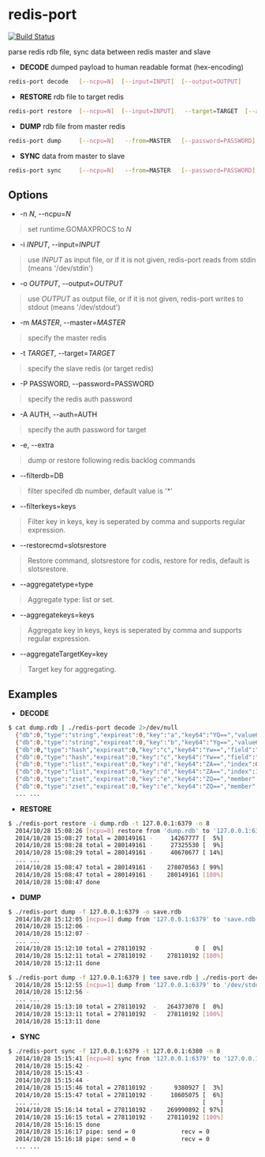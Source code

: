 redis-port
===========

[![Build Status](https://travis-ci.org/CodisLabs/redis-port.svg)](https://travis-ci.org/CodisLabs/redis-port)

parse redis rdb file, sync data between redis master and slave

* **DECODE** dumped payload to human readable format (hex-encoding)

```sh
redis-port decode   [--ncpu=N]  [--input=INPUT]  [--output=OUTPUT]
```

* **RESTORE** rdb file to target redis

```sh
redis-port restore  [--ncpu=N]  [--input=INPUT]   --target=TARGET  [--auth=AUTH]   [--extra]  [--faketime=FAKETIME]  [--filterdb=DB] [--aggregatetype=type] [--aggregatekeys=keys] [--aggregateTargetKey=key]
```

* **DUMP** rdb file from master redis

```sh
redis-port dump     [--ncpu=N]   --from=MASTER   [--password=PASSWORD]  [--output=OUTPUT]  [--extra]
```

* **SYNC** data from master to slave

```sh
redis-port sync     [--ncpu=N]   --from=MASTER   [--password=PASSWORD]  --target=TARGET  [--auth=AUTH]  [--sockfile=FILE [--filesize=SIZE]]  [--filterdb=DB]  [--psync] [--aggregatetype=type] [--aggregatekeys=keys] [--aggregateTargetKey=key]
```

Options
-------
+ -n _N_, --ncpu=_N_

> set runtime.GOMAXPROCS to _N_

+ -i _INPUT_, --input=_INPUT_

> use _INPUT_ as input file, or if it is not given, redis-port reads from stdin (means '/dev/stdin')

+ -o _OUTPUT_, --output=_OUTPUT_

> use _OUTPUT_ as output file, or if it is not given, redis-port writes to stdout (means '/dev/stdout')

+ -m _MASTER_, --master=_MASTER_

> specify the master redis

+ -t _TARGET_, --target=_TARGET_

> specify the slave redis (or target redis)

+ -P PASSWORD, --password=PASSWORD

> specify the redis auth password

+ -A AUTH, --auth=AUTH

> specify the auth password for target

+ -e, --extra

> dump or restore following redis backlog commands

+ --filterdb=DB

> filter specifed db number, default value is '*'

+ --filterkeys=keys 

> Filter key in keys, key is seperated by comma and supports regular expression.

+ --restorecmd=slotsrestore

> Restore command, slotsrestore for codis, restore for redis, default is slotsrestore.

+ --aggregatetype=type

> Aggregate type: list or set.

+ --aggregatekeys=keys

> Aggregate key in keys, keys is seperated by comma and supports regular expression.

+ --aggregateTargetKey=key

> Target key for aggregating.

Examples
-------

* **DECODE**

```sh
$ cat dump.rdb | ./redis-port decode 2>/dev/null
  {"db":0,"type":"string","expireat":0,"key":"a","key64":"YQ==","value64":"MTAwMDA="}
  {"db":0,"type":"string","expireat":0,"key":"b","key64":"Yg==","value64":"aGVsbG8ud29ybGQ="}
  {"db":0,"type":"hash","expireat":0,"key":"c","key64":"Yw==","field":"c1","field64":"YzE=","member64":"MTAw"
  {"db":0,"type":"hash","expireat":0,"key":"c","key64":"Yw==","field":"c2","field64":"YzI=","member64":"dGVzdC5zdHJpbmc="}
  {"db":0,"type":"list","expireat":0,"key":"d","key64":"ZA==","index":0,"value64":"bDE="}
  {"db":0,"type":"list","expireat":0,"key":"d","key64":"ZA==","index":1,"value64":"bDI="}
  {"db":0,"type":"zset","expireat":0,"key":"e","key64":"ZQ==","member":"e1","member64":"ZTE=","score":1.000000}
  {"db":0,"type":"zset","expireat":0,"key":"e","key64":"ZQ==","member":"e2","member64":"ZTI=","score":2.000000}
  ... ...
```

* **RESTORE**

```sh
$ ./redis-port restore -i dump.rdb -t 127.0.0.1:6379 -n 8
  2014/10/28 15:08:26 [ncpu=8] restore from 'dump.rdb' to '127.0.0.1:6379'
  2014/10/28 15:08:27 total = 280149161 -     14267777 [  5%]
  2014/10/28 15:08:28 total = 280149161 -     27325530 [  9%]
  2014/10/28 15:08:29 total = 280149161 -     40670677 [ 14%]
  ... ...                                                    
  2014/10/28 15:08:47 total = 280149161 -    278070563 [ 99%]
  2014/10/28 15:08:47 total = 280149161 -    280149161 [100%]
  2014/10/28 15:08:47 done
```

* **DUMP**

```sh
$ ./redis-port dump -f 127.0.0.1:6379 -o save.rdb
  2014/10/28 15:12:05 [ncpu=1] dump from '127.0.0.1:6379' to 'save.rdb'
  2014/10/28 15:12:06 -
  2014/10/28 15:12:07 -
  ... ...
  2014/10/28 15:12:10 total = 278110192 -            0 [  0%]
  2014/10/28 15:12:11 total = 278110192 -    278110192 [100%]
  2014/10/28 15:12:11 done

$ ./redis-port dump -f 127.0.0.1:6379 | tee save.rdb | ./redis-port decode -o save.log -n 8 2>/dev/null
  2014/10/28 15:12:55 [ncpu=1] dump from '127.0.0.1:6379' to '/dev/stdout'
  2014/10/28 15:12:56 -
  ... ...
  2014/10/28 15:13:10 total = 278110192  -   264373070 [  0%]
  2014/10/28 15:13:11 total = 278110192  -   278110192 [100%]
  2014/10/28 15:13:11 done
```

* **SYNC**

```sh
$ ./redis-port sync -f 127.0.0.1:6379 -t 127.0.0.1:6380 -n 8
  2014/10/28 15:15:41 [ncpu=8] sync from '127.0.0.1:6379' to '127.0.0.1:6380'
  2014/10/28 15:15:42 -
  2014/10/28 15:15:43 -
  2014/10/28 15:15:44 -
  2014/10/28 15:15:46 total = 278110192 -      9380927 [  3%]
  2014/10/28 15:15:47 total = 278110192 -     18605075 [  6%]
  ... ...                                              [    ]
  2014/10/28 15:16:14 total = 278110192 -    269990892 [ 97%]
  2014/10/28 15:16:15 total = 278110192 -    278110192 [100%]
  2014/10/28 15:16:15 done
  2014/10/28 15:16:17 pipe: send = 0             recv = 0
  2014/10/28 15:16:18 pipe: send = 0             recv = 0
  ... ...
```

